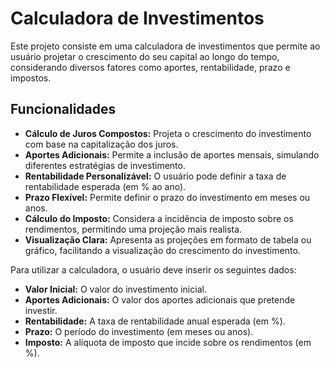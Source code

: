 # Calculadora de Investimentos

Este projeto consiste em uma calculadora de investimentos que permite ao usuário projetar o crescimento do seu capital ao longo do tempo, considerando diversos fatores como aportes, rentabilidade, prazo e impostos.

## Funcionalidades

*   **Cálculo de Juros Compostos:** Projeta o crescimento do investimento com base na capitalização dos juros.
*   **Aportes Adicionais:** Permite a inclusão de aportes mensais, simulando diferentes estratégias de investimento.
*   **Rentabilidade Personalizável:** O usuário pode definir a taxa de rentabilidade esperada (em % ao ano).
*   **Prazo Flexível:** Permite definir o prazo do investimento em meses ou anos.
*   **Cálculo do Imposto:** Considera a incidência de imposto sobre os rendimentos, permitindo uma projeção mais realista.
*   **Visualização Clara:** Apresenta as projeções em formato de tabela ou gráfico, facilitando a visualização do crescimento do investimento.

Para utilizar a calculadora, o usuário deve inserir os seguintes dados:

*   **Valor Inicial:** O valor do investimento inicial.
*   **Aportes Adicionais:** O valor dos aportes adicionais que pretende investir.
*   **Rentabilidade:** A taxa de rentabilidade anual esperada (em %).
*   **Prazo:** O período do investimento (em meses ou anos).
*   **Imposto:** A alíquota de imposto que incide sobre os rendimentos (em %).
